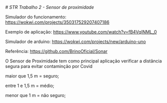 *# STR Trabalho 2 - Sensor de proximidade*

Simulador do funcionamento:
https://wokwi.com/projects/350317529207407186

Exemplo de aplicação:
https://www.youtube.com/watch?v=fB4VqINML_0

Simulador de arduino:
https://wokwi.com/projects/new/arduino-uno

Referência:
https://github.com/BrinoOficial/Sonar

O Sensor de Proximidade tem como principal aplicação verificar a distância segura para evitar contaminção por Covid

maior que 1,5 m = seguro;

entre 1 e 1,5 m = médio;

menor que 1 m = não seguro;

